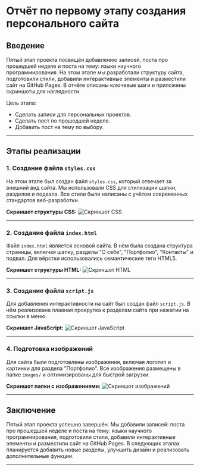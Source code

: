 # Отчёт по первому этапу создания персонального сайта

## Введение
Пятый этап проекта посвящён добавлению записей, поста про прошедшей неделе и поста на тему: языки научного программирования. На этом этапе мы разработали структуру сайта, подготовили стили, добавили интерактивные элементы и разместили сайт на GitHub Pages. В отчёте описаны ключевые шаги и приложены скриншоты для наглядности.

Цель этапа:
- Сделать записи для персональных проектов.
- Сделать пост по прошедшей неделе.
- Добавить пост на тему по выбору.

---

## Этапы реализации

### 1. Создание файла `styles.css`
На этом этапе был создан файл `styles.css`, который отвечает за внешний вид сайта. Мы использовали CSS для стилизации шапки, разделов и подвала. Все стили были написаны с учётом современных стандартов веб-разработки.

**Скриншот структуры CSS:**
![Скриншот CSS](images/screenshot1.png)

---

### 2. Создание файла `index.html`
Файл `index.html` является основой сайта. В нём была создана структура страницы, включая шапку, разделы "О себе", "Портфолио", "Контакты" и подвал. Для вёрстки использовались семантические теги HTML5.

**Скриншот структуры HTML:**
![Скриншот HTML](images/screenshot2.png)

---

### 3. Создание файла `script.js`
Для добавления интерактивности на сайт был создан файл `script.js`. В нём реализована плавная прокрутка к разделам сайта при нажатии на ссылки в меню.

**Скриншот JavaScript:**
![Скриншот JavaScript](images/screenshot3.png)

---

### 4. Подготовка изображений
Для сайта были подготовлены изображения, включая логотип и картинки для раздела "Портфолио". Все изображения размещены в папке `images/` и оптимизированы для быстрой загрузки.

**Скриншот папки с изображениями:**
![Скриншот изображений](images/screenshot4.png)

---

## Заключение
Пятый этап проекта успешно завершён. Мы добавили записей: поста про прошедшей неделе и поста на тему: языки научного программирования, подготовили стили, добавили интерактивные элементы и разместили сайт на GitHub Pages. В следующих этапах планируется добавить новые разделы, улучшить дизайн и реализовать дополнительные функции.

---
